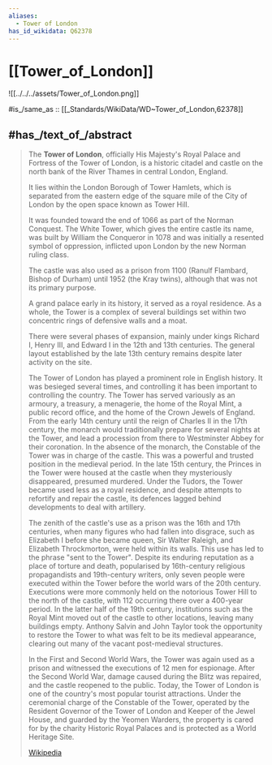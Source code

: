 ```yaml
---
aliases:
  - Tower of London
has_id_wikidata: Q62378
---
```


# [[Tower_of_London]] 

![[../../../assets/Tower_of_London.png]]  

#is_/same_as :: [[_Standards/WikiData/WD~Tower_of_London,62378]] 

## #has_/text_of_/abstract 

> The **Tower of London**, officially His Majesty's Royal Palace and Fortress of the Tower of London, 
> is a historic citadel and castle on the north bank of the River Thames in central London, England. 
> 
> It lies within the London Borough of Tower Hamlets, 
> which is separated from the eastern edge of the square mile of the City of London 
> by the open space known as Tower Hill. 
> 
> It was founded toward the end of 1066 as part of the Norman Conquest. 
> The White Tower, which gives the entire castle its name, was built by William the Conqueror in 1078 
> and was initially a resented symbol of oppression, 
> inflicted upon London by the new Norman ruling class. 
> 
> The castle was also used as a prison from 1100 (Ranulf Flambard, Bishop of Durham) 
> until 1952 (the Kray twins), although that was not its primary purpose. 
> 
> A grand palace early in its history, it served as a royal residence. 
> As a whole, the Tower is a complex of several buildings 
> set within two concentric rings of defensive walls and a moat. 
> 
> There were several phases of expansion, mainly under kings Richard I, Henry III, 
> and Edward I in the 12th and 13th centuries. 
> The general layout established by the late 13th century remains despite later activity on the site.
>
> The Tower of London has played a prominent role in English history. It was besieged several times, and controlling it has been important to controlling the country. The Tower has served variously as an armoury, a treasury, a menagerie, the home of the Royal Mint, a public record office, and the home of the Crown Jewels of England. From the early 14th century until the reign of Charles II in the 17th century, the monarch would traditionally prepare for several nights at the Tower, and lead a procession from there to Westminster Abbey for their coronation. In the absence of the monarch, the Constable of the Tower was in charge of the castle. This was a powerful and trusted position in the medieval period. In the late 15th century, the Princes in the Tower were housed at the castle when they mysteriously disappeared, presumed murdered. Under the Tudors, the Tower became used less as a royal residence, and despite attempts to refortify and repair the castle, its defences lagged behind developments to deal with artillery.
>
> The zenith of the castle's use as a prison was the 16th and 17th centuries, when many figures who had fallen into disgrace, such as Elizabeth I before she became queen, Sir Walter Raleigh, and Elizabeth Throckmorton, were held within its walls. This use has led to the phrase "sent to the Tower". Despite its enduring reputation as a place of torture and death, popularised by 16th-century religious propagandists and 19th-century writers, only seven people were executed within the Tower before the world wars of the 20th century. Executions were more commonly held on the notorious Tower Hill to the north of the castle, with 112 occurring there over a 400-year period. In the latter half of the 19th century, institutions such as the Royal Mint moved out of the castle to other locations, leaving many buildings empty. Anthony Salvin and John Taylor took the opportunity to restore the Tower to what was felt to be its medieval appearance, clearing out many of the vacant post-medieval structures.
>
> In the First and Second World Wars, the Tower was again used as a prison and witnessed the executions of 12 men for espionage. After the Second World War, damage caused during the Blitz was repaired, and the castle reopened to the public. Today, the Tower of London is one of the country's most popular tourist attractions. Under the ceremonial charge of the Constable of the Tower, operated by the Resident Governor of the Tower of London and Keeper of the Jewel House, and guarded by the Yeomen Warders, the property is cared for by the charity Historic Royal Palaces and is protected as a World Heritage Site.
>
> [Wikipedia](https://en.wikipedia.org/wiki/Tower%20of%20London) 

